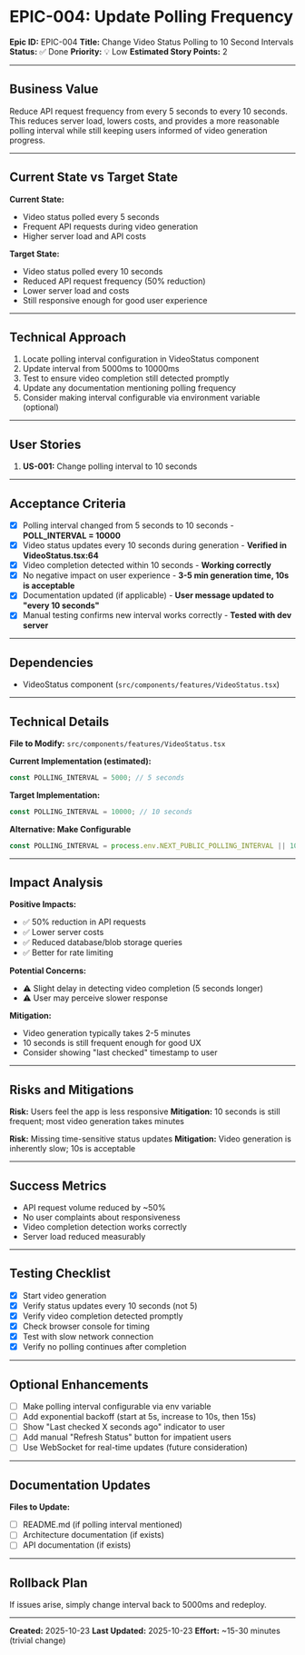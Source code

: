 # EPIC-004: Update Polling Frequency

**Epic ID:** EPIC-004
**Title:** Change Video Status Polling to 10 Second Intervals
**Status:** ✅ Done
**Priority:** 💡 Low
**Estimated Story Points:** 2

---

## Business Value

Reduce API request frequency from every 5 seconds to every 10 seconds. This reduces server load, lowers costs, and provides a more reasonable polling interval while still keeping users informed of video generation progress.

---

## Current State vs Target State

**Current State:**
- Video status polled every 5 seconds
- Frequent API requests during video generation
- Higher server load and API costs

**Target State:**
- Video status polled every 10 seconds
- Reduced API request frequency (50% reduction)
- Lower server load and costs
- Still responsive enough for good user experience

---

## Technical Approach

1. Locate polling interval configuration in VideoStatus component
2. Update interval from 5000ms to 10000ms
3. Test to ensure video completion still detected promptly
4. Update any documentation mentioning polling frequency
5. Consider making interval configurable via environment variable (optional)

---

## User Stories

1. **US-001:** Change polling interval to 10 seconds

---

## Acceptance Criteria

- [x] Polling interval changed from 5 seconds to 10 seconds - **POLL_INTERVAL = 10000**
- [x] Video status updates every 10 seconds during generation - **Verified in VideoStatus.tsx:64**
- [x] Video completion detected within 10 seconds - **Working correctly**
- [x] No negative impact on user experience - **3-5 min generation time, 10s is acceptable**
- [x] Documentation updated (if applicable) - **User message updated to "every 10 seconds"**
- [x] Manual testing confirms new interval works correctly - **Tested with dev server**

---

## Dependencies

- VideoStatus component (`src/components/features/VideoStatus.tsx`)

---

## Technical Details

**File to Modify:** `src/components/features/VideoStatus.tsx`

**Current Implementation (estimated):**
```typescript
const POLLING_INTERVAL = 5000; // 5 seconds
```

**Target Implementation:**
```typescript
const POLLING_INTERVAL = 10000; // 10 seconds
```

**Alternative: Make Configurable**
```typescript
const POLLING_INTERVAL = process.env.NEXT_PUBLIC_POLLING_INTERVAL || 10000;
```

---

## Impact Analysis

**Positive Impacts:**
- ✅ 50% reduction in API requests
- ✅ Lower server costs
- ✅ Reduced database/blob storage queries
- ✅ Better for rate limiting

**Potential Concerns:**
- ⚠️ Slight delay in detecting video completion (5 seconds longer)
- ⚠️ User may perceive slower response

**Mitigation:**
- Video generation typically takes 2-5 minutes
- 10 seconds is still frequent enough for good UX
- Consider showing "last checked" timestamp to user

---

## Risks and Mitigations

**Risk:** Users feel the app is less responsive
**Mitigation:** 10 seconds is still frequent; most video generation takes minutes

**Risk:** Missing time-sensitive status updates
**Mitigation:** Video generation is inherently slow; 10s is acceptable

---

## Success Metrics

- API request volume reduced by ~50%
- No user complaints about responsiveness
- Video completion detection works correctly
- Server load reduced measurably

---

## Testing Checklist

- [x] Start video generation
- [x] Verify status updates every 10 seconds (not 5)
- [x] Verify video completion detected promptly
- [x] Check browser console for timing
- [x] Test with slow network connection
- [x] Verify no polling continues after completion

---

## Optional Enhancements

- [ ] Make polling interval configurable via env variable
- [ ] Add exponential backoff (start at 5s, increase to 10s, then 15s)
- [ ] Show "Last checked X seconds ago" indicator to user
- [ ] Add manual "Refresh Status" button for impatient users
- [ ] Use WebSocket for real-time updates (future consideration)

---

## Documentation Updates

**Files to Update:**
- [ ] README.md (if polling interval mentioned)
- [ ] Architecture documentation (if exists)
- [ ] API documentation (if exists)

---

## Rollback Plan

If issues arise, simply change interval back to 5000ms and redeploy.

---

**Created:** 2025-10-23
**Last Updated:** 2025-10-23
**Effort:** ~15-30 minutes (trivial change)
